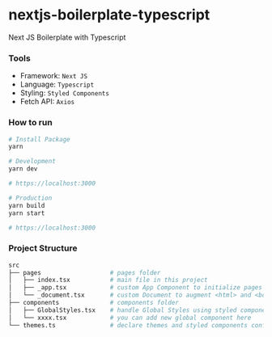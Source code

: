 # nextjs-boilerplate-typescript
Next JS Boilerplate with Typescript

### Tools
- Framework: `Next JS`
- Language: `Typescript`
- Styling: `Styled Components`
- Fetch API: `Axios`

### How to run
```bash
# Install Package
yarn
```
```bash
# Development
yarn dev 

# https://localhost:3000
```

```bash
# Production
yarn build
yarn start 

# https://localhost:3000
```

### Project Structure
```bash
src
├── pages                   # pages folder
│   ├── index.tsx           # main file in this project
│   ├── _app.tsx            # custom App Component to initialize pages
│   └── _document.tsx       # custom Document to augment <html> and <body> tags
├── components              # components folder
│   ├── GlobalStyles.tsx    # handle Global Styles using styled components 
│   └── xxxx.tsx            # you can add new global component here
└── themes.ts               # declare themes and styled components config for typescript
```
